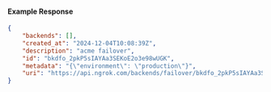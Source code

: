 <!-- Code generated for API Clients. DO NOT EDIT. -->

#### Example Response

```json
{
	"backends": [],
	"created_at": "2024-12-04T10:08:39Z",
	"description": "acme failover",
	"id": "bkdfo_2pkP5sIAYAa3SEKoE2o3e98wUGK",
	"metadata": "{\"environment\": \"production\"}",
	"uri": "https://api.ngrok.com/backends/failover/bkdfo_2pkP5sIAYAa3SEKoE2o3e98wUGK"
}
```
